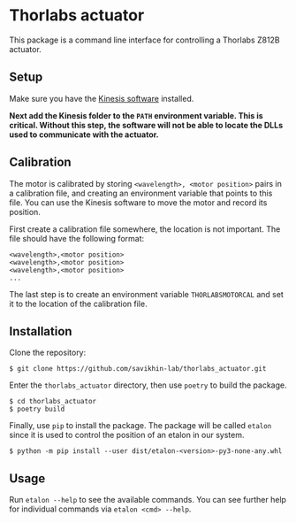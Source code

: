 # Thorlabs actuator

This package is a command line interface for controlling a Thorlabs Z812B actuator.

## Setup
Make sure you have the [Kinesis software](https://www.thorlabs.com/software_pages/ViewSoftwarePage.cfm?Code=Motion_Control) installed.

**Next add the Kinesis folder to the `PATH` environment variable. This is critical. Without this step, the software will not be able to locate the DLLs used to communicate with the actuator.**

## Calibration
The motor is calibrated by storing `<wavelength>, <motor position>` pairs in a calibration file, and creating an environment variable that points to this file. You can use the Kinesis software to move the motor and record its position.

First create a calibration file somewhere, the location is not important. The file should have the following format:
```
<wavelength>,<motor position>
<wavelength>,<motor position>
<wavelength>,<motor position>
...
```

The last step is to create an environment variable `THORLABSMOTORCAL` and set it to the location of the calibration file.

## Installation
Clone the repository:
```
$ git clone https://github.com/savikhin-lab/thorlabs_actuator.git
```

Enter the `thorlabs_actuator` directory, then use `poetry` to build the package.
```
$ cd thorlabs_actuator
$ poetry build
```

Finally, use `pip` to install the package. The package will be called `etalon` since it is used to control the position of an etalon in our system.
```
$ python -m pip install --user dist/etalon-<version>-py3-none-any.whl
```

## Usage
Run `etalon --help` to see the available commands. You can see further help for individual commands via `etalon <cmd> --help`.
